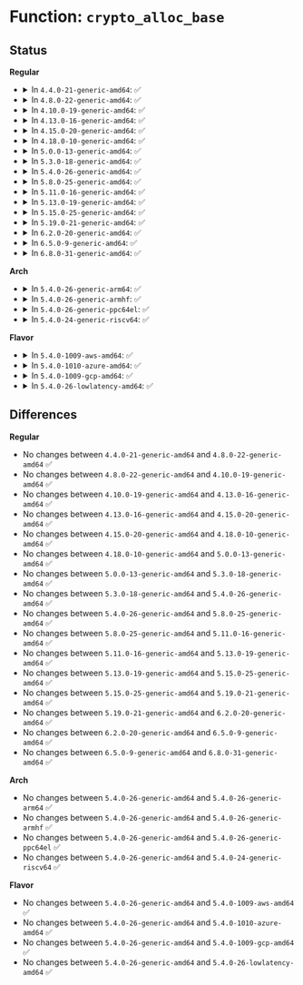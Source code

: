# Function: <code>crypto_alloc_base</code>

## Status
<b>Regular</b>
<ul>
<li>
<details>
<summary>In <code>4.4.0-21-generic-amd64</code>: ✅</summary>

```c
struct crypto_tfm * crypto_alloc_base(const char * alg_name, u32 type, u32 mask)
```

```json
{
  "name": "crypto_alloc_base",
  "collision_type": "Unique Global",
  "inline_type": "No",
  "funcs": [
    {
      "addr": 18446744071582633008,
      "name": "crypto_alloc_base",
      "external": true,
      "loc": "crypto/api.c:424",
      "file": "crypto/api.c",
      "inline": "seen, unknown",
      "caller_inline": [],
      "caller_func": [
        "fs/ecryptfs/crypto.c:ecryptfs_calculate_md5",
        "fs/ecryptfs/crypto.c:ecryptfs_add_new_key_tfm",
        "fs/ecryptfs/keystore.c:ecryptfs_write_tag_70_packet",
        "crypto/crypto_null.c:crypto_get_default_null_skcipher",
        "net/ipv4/tcp.c:tcp_alloc_md5sig_pool",
        "net/ipv4/tcp_fastopen.c:tcp_fastopen_reset_cipher"
      ]
    }
  ],
  "symbols": [
    {
      "addr": 18446744071582633008,
      "name": "crypto_alloc_base",
      "section": ".text",
      "bind": "STB_GLOBAL",
      "size": 204
    }
  ]
}
```
</details>
</li>
<li>
<details>
<summary>In <code>4.8.0-22-generic-amd64</code>: ✅</summary>

```c
struct crypto_tfm * crypto_alloc_base(const char * alg_name, u32 type, u32 mask)
```

```json
{
  "name": "crypto_alloc_base",
  "collision_type": "Unique Global",
  "inline_type": "No",
  "funcs": [
    {
      "addr": 18446744071582882544,
      "name": "crypto_alloc_base",
      "external": true,
      "loc": "crypto/api.c:424",
      "file": "crypto/api.c",
      "inline": "seen, unknown",
      "caller_inline": [],
      "caller_func": [
        "crypto/drbg.c:drbg_init_sym_kernel",
        "net/ipv4/tcp_fastopen.c:tcp_fastopen_reset_cipher"
      ]
    }
  ],
  "symbols": [
    {
      "addr": 18446744071582882544,
      "name": "crypto_alloc_base",
      "section": ".text",
      "bind": "STB_GLOBAL",
      "size": 218
    }
  ]
}
```
</details>
</li>
<li>
<details>
<summary>In <code>4.10.0-19-generic-amd64</code>: ✅</summary>

```c
struct crypto_tfm * crypto_alloc_base(const char * alg_name, u32 type, u32 mask)
```

```json
{
  "name": "crypto_alloc_base",
  "collision_type": "Unique Global",
  "inline_type": "No",
  "funcs": [
    {
      "addr": 18446744071582979152,
      "name": "crypto_alloc_base",
      "external": true,
      "loc": "crypto/api.c:408",
      "file": "crypto/api.c",
      "inline": "seen, unknown",
      "caller_inline": [],
      "caller_func": [
        "mm/zswap.c:zswap_cpu_comp_prepare",
        "crypto/xts.c:init_tfm",
        "crypto/drbg.c:drbg_init_sym_kernel",
        "net/ipv4/tcp_fastopen.c:tcp_fastopen_reset_cipher"
      ]
    }
  ],
  "symbols": [
    {
      "addr": 18446744071582979152,
      "name": "crypto_alloc_base",
      "section": ".text",
      "bind": "STB_GLOBAL",
      "size": 213
    }
  ]
}
```
</details>
</li>
<li>
<details>
<summary>In <code>4.13.0-16-generic-amd64</code>: ✅</summary>

```c
struct crypto_tfm * crypto_alloc_base(const char * alg_name, u32 type, u32 mask)
```

```json
{
  "name": "crypto_alloc_base",
  "collision_type": "Unique Global",
  "inline_type": "No",
  "funcs": [
    {
      "addr": 18446744071583028944,
      "name": "crypto_alloc_base",
      "external": true,
      "loc": "crypto/api.c:408",
      "file": "crypto/api.c",
      "inline": "seen, unknown",
      "caller_inline": [],
      "caller_func": [
        "mm/zswap.c:zswap_cpu_comp_prepare",
        "crypto/xts.c:init_tfm",
        "crypto/drbg.c:drbg_init_sym_kernel",
        "net/ipv4/tcp_fastopen.c:tcp_fastopen_reset_cipher"
      ]
    }
  ],
  "symbols": [
    {
      "addr": 18446744071583028944,
      "name": "crypto_alloc_base",
      "section": ".text",
      "bind": "STB_GLOBAL",
      "size": 210
    }
  ]
}
```
</details>
</li>
<li>
<details>
<summary>In <code>4.15.0-20-generic-amd64</code>: ✅</summary>

```c
struct crypto_tfm * crypto_alloc_base(const char * alg_name, u32 type, u32 mask)
```

```json
{
  "name": "crypto_alloc_base",
  "collision_type": "Unique Global",
  "inline_type": "No",
  "funcs": [
    {
      "addr": 18446744071583194208,
      "name": "crypto_alloc_base",
      "external": true,
      "loc": "crypto/api.c:409",
      "file": "crypto/api.c",
      "inline": "seen, unknown",
      "caller_inline": [],
      "caller_func": [
        "mm/zswap.c:zswap_cpu_comp_prepare",
        "crypto/xts.c:init_tfm",
        "crypto/drbg.c:drbg_init_sym_kernel",
        "net/ipv4/tcp_fastopen.c:tcp_fastopen_reset_cipher"
      ]
    }
  ],
  "symbols": [
    {
      "addr": 18446744071583194208,
      "name": "crypto_alloc_base",
      "section": ".text",
      "bind": "STB_GLOBAL",
      "size": 205
    }
  ]
}
```
</details>
</li>
<li>
<details>
<summary>In <code>4.18.0-10-generic-amd64</code>: ✅</summary>

```c
struct crypto_tfm * crypto_alloc_base(const char * alg_name, u32 type, u32 mask)
```

```json
{
  "name": "crypto_alloc_base",
  "collision_type": "Unique Global",
  "inline_type": "No",
  "funcs": [
    {
      "addr": 18446744071583402368,
      "name": "crypto_alloc_base",
      "external": true,
      "loc": "crypto/api.c:418",
      "file": "crypto/api.c",
      "inline": "seen, unknown",
      "caller_inline": [],
      "caller_func": [
        "mm/zswap.c:zswap_cpu_comp_prepare",
        "fs/pstore/platform.c:pstore_register",
        "crypto/xts.c:init_tfm",
        "crypto/drbg.c:drbg_init_sym_kernel",
        "net/ipv4/tcp_fastopen.c:tcp_fastopen_reset_cipher"
      ]
    }
  ],
  "symbols": [
    {
      "addr": 18446744071583402368,
      "name": "crypto_alloc_base",
      "section": ".text",
      "bind": "STB_GLOBAL",
      "size": 208
    }
  ]
}
```
</details>
</li>
<li>
<details>
<summary>In <code>5.0.0-13-generic-amd64</code>: ✅</summary>

```c
struct crypto_tfm * crypto_alloc_base(const char * alg_name, u32 type, u32 mask)
```

```json
{
  "name": "crypto_alloc_base",
  "collision_type": "Unique Global",
  "inline_type": "No",
  "funcs": [
    {
      "addr": 18446744071583522912,
      "name": "crypto_alloc_base",
      "external": true,
      "loc": "crypto/api.c:418",
      "file": "crypto/api.c",
      "inline": "seen, unknown",
      "caller_inline": [],
      "caller_func": [
        "mm/zswap.c:zswap_cpu_comp_prepare",
        "crypto/xts.c:init_tfm",
        "crypto/drbg.c:drbg_init_sym_kernel",
        "net/ipv4/tcp_fastopen.c:tcp_fastopen_reset_cipher"
      ]
    }
  ],
  "symbols": [
    {
      "addr": 18446744071583522912,
      "name": "crypto_alloc_base",
      "section": ".text",
      "bind": "STB_GLOBAL",
      "size": 208
    }
  ]
}
```
</details>
</li>
<li>
<details>
<summary>In <code>5.3.0-18-generic-amd64</code>: ✅</summary>

```c
struct crypto_tfm * crypto_alloc_base(const char * alg_name, u32 type, u32 mask)
```

```json
{
  "name": "crypto_alloc_base",
  "collision_type": "Unique Global",
  "inline_type": "No",
  "funcs": [
    {
      "addr": 18446744071583710384,
      "name": "crypto_alloc_base",
      "external": true,
      "loc": "crypto/api.c:413",
      "file": "crypto/api.c",
      "inline": "seen, unknown",
      "caller_inline": [],
      "caller_func": [
        "mm/zswap.c:zswap_cpu_comp_prepare",
        "crypto/xts.c:init_tfm",
        "crypto/drbg.c:drbg_init_sym_kernel"
      ]
    }
  ],
  "symbols": [
    {
      "addr": 18446744071583710384,
      "name": "crypto_alloc_base",
      "section": ".text",
      "bind": "STB_GLOBAL",
      "size": 219
    }
  ]
}
```
</details>
</li>
<li>
<details>
<summary>In <code>5.4.0-26-generic-amd64</code>: ✅</summary>

```c
struct crypto_tfm * crypto_alloc_base(const char * alg_name, u32 type, u32 mask)
```

```json
{
  "name": "crypto_alloc_base",
  "collision_type": "Unique Global",
  "inline_type": "No",
  "funcs": [
    {
      "addr": 18446744071583820000,
      "name": "crypto_alloc_base",
      "external": true,
      "loc": "crypto/api.c:414",
      "file": "crypto/api.c",
      "inline": "seen, unknown",
      "caller_inline": [],
      "caller_func": [
        "mm/zswap.c:zswap_cpu_comp_prepare",
        "fs/crypto/keysetup.c:fscrypt_set_derived_key",
        "crypto/xts.c:init_tfm",
        "crypto/drbg.c:drbg_init_sym_kernel"
      ]
    }
  ],
  "symbols": [
    {
      "addr": 18446744071583820000,
      "name": "crypto_alloc_base",
      "section": ".text",
      "bind": "STB_GLOBAL",
      "size": 219
    }
  ]
}
```
</details>
</li>
<li>
<details>
<summary>In <code>5.8.0-25-generic-amd64</code>: ✅</summary>

```c
struct crypto_tfm * crypto_alloc_base(const char * alg_name, u32 type, u32 mask)
```

```json
{
  "name": "crypto_alloc_base",
  "collision_type": "Unique Global",
  "inline_type": "No",
  "funcs": [
    {
      "addr": 18446744071584215040,
      "name": "crypto_alloc_base",
      "external": true,
      "loc": "crypto/api.c:402",
      "file": "crypto/api.c",
      "inline": "seen, unknown",
      "caller_inline": [],
      "caller_func": [
        "mm/zswap.c:zswap_cpu_comp_prepare",
        "fs/pstore/platform.c:allocate_buf_for_compression",
        "crypto/xts.c:init_tfm",
        "crypto/drbg.c:drbg_init_sym_kernel"
      ]
    }
  ],
  "symbols": [
    {
      "addr": 18446744071584215040,
      "name": "crypto_alloc_base",
      "section": ".text",
      "bind": "STB_GLOBAL",
      "size": 159
    }
  ]
}
```
</details>
</li>
<li>
<details>
<summary>In <code>5.11.0-16-generic-amd64</code>: ✅</summary>

```c
struct crypto_tfm * crypto_alloc_base(const char * alg_name, u32 type, u32 mask)
```

```json
{
  "name": "crypto_alloc_base",
  "collision_type": "Unique Global",
  "inline_type": "No",
  "funcs": [
    {
      "addr": 18446744071584333408,
      "name": "crypto_alloc_base",
      "external": true,
      "loc": "crypto/api.c:402",
      "file": "crypto/api.c",
      "inline": "seen, unknown",
      "caller_inline": [],
      "caller_func": [
        "fs/pstore/platform.c:allocate_buf_for_compression",
        "crypto/xts.c:xts_init_tfm",
        "crypto/drbg.c:drbg_init_sym_kernel"
      ]
    }
  ],
  "symbols": [
    {
      "addr": 18446744071584333408,
      "name": "crypto_alloc_base",
      "section": ".text",
      "bind": "STB_GLOBAL",
      "size": 159
    }
  ]
}
```
</details>
</li>
<li>
<details>
<summary>In <code>5.13.0-19-generic-amd64</code>: ✅</summary>

```c
struct crypto_tfm * crypto_alloc_base(const char * alg_name, u32 type, u32 mask)
```

```json
{
  "name": "crypto_alloc_base",
  "collision_type": "Unique Global",
  "inline_type": "No",
  "funcs": [
    {
      "addr": 18446744071584367952,
      "name": "crypto_alloc_base",
      "external": true,
      "loc": "crypto/api.c:402",
      "file": "crypto/api.c",
      "inline": "seen, unknown",
      "caller_inline": [],
      "caller_func": [
        "fs/pstore/platform.c:allocate_buf_for_compression",
        "crypto/xts.c:xts_init_tfm",
        "crypto/drbg.c:drbg_init_sym_kernel"
      ]
    }
  ],
  "symbols": [
    {
      "addr": 18446744071584367952,
      "name": "crypto_alloc_base",
      "section": ".text",
      "bind": "STB_GLOBAL",
      "size": 159
    }
  ]
}
```
</details>
</li>
<li>
<details>
<summary>In <code>5.15.0-25-generic-amd64</code>: ✅</summary>

```c
struct crypto_tfm * crypto_alloc_base(const char * alg_name, u32 type, u32 mask)
```

```json
{
  "name": "crypto_alloc_base",
  "collision_type": "Unique Global",
  "inline_type": "No",
  "funcs": [
    {
      "addr": 18446744071584763120,
      "name": "crypto_alloc_base",
      "external": true,
      "loc": "crypto/api.c:402",
      "file": "crypto/api.c",
      "inline": "seen, unknown",
      "caller_inline": [],
      "caller_func": [
        "fs/pstore/platform.c:allocate_buf_for_compression",
        "crypto/xts.c:xts_init_tfm",
        "crypto/drbg.c:drbg_init_sym_kernel"
      ]
    }
  ],
  "symbols": [
    {
      "addr": 18446744071584763120,
      "name": "crypto_alloc_base",
      "section": ".text",
      "bind": "STB_GLOBAL",
      "size": 159
    }
  ]
}
```
</details>
</li>
<li>
<details>
<summary>In <code>5.19.0-21-generic-amd64</code>: ✅</summary>

```c
struct crypto_tfm * crypto_alloc_base(const char * alg_name, u32 type, u32 mask)
```

```json
{
  "name": "crypto_alloc_base",
  "collision_type": "Unique Global",
  "inline_type": "No",
  "funcs": [
    {
      "addr": 18446744071585446448,
      "name": "crypto_alloc_base",
      "external": true,
      "loc": "crypto/api.c:457",
      "file": "crypto/api.c",
      "inline": "seen, unknown",
      "caller_inline": [],
      "caller_func": [
        "crypto/xts.c:xts_init_tfm",
        "crypto/drbg.c:drbg_init_sym_kernel"
      ]
    }
  ],
  "symbols": [
    {
      "addr": 18446744071585446448,
      "name": "crypto_alloc_base",
      "section": ".text",
      "bind": "STB_GLOBAL",
      "size": 162
    }
  ]
}
```
</details>
</li>
<li>
<details>
<summary>In <code>6.2.0-20-generic-amd64</code>: ✅</summary>

```c
struct crypto_tfm * crypto_alloc_base(const char * alg_name, u32 type, u32 mask)
```

```json
{
  "name": "crypto_alloc_base",
  "collision_type": "Unique Global",
  "inline_type": "No",
  "funcs": [
    {
      "addr": 18446744071586204416,
      "name": "crypto_alloc_base",
      "external": true,
      "loc": "crypto/api.c:456",
      "file": "crypto/api.c",
      "inline": "seen, unknown",
      "caller_inline": [],
      "caller_func": [
        "crypto/xts.c:xts_init_tfm",
        "crypto/drbg.c:drbg_init_sym_kernel"
      ]
    }
  ],
  "symbols": [
    {
      "addr": 18446744071586204416,
      "name": "crypto_alloc_base",
      "section": ".text",
      "bind": "STB_GLOBAL",
      "size": 162
    }
  ]
}
```
</details>
</li>
<li>
<details>
<summary>In <code>6.5.0-9-generic-amd64</code>: ✅</summary>

```c
struct crypto_tfm * crypto_alloc_base(const char * alg_name, u32 type, u32 mask)
```

```json
{
  "name": "crypto_alloc_base",
  "collision_type": "Unique Global",
  "inline_type": "No",
  "funcs": [
    {
      "addr": 18446744071586442816,
      "name": "crypto_alloc_base",
      "external": true,
      "loc": "crypto/api.c:450",
      "file": "crypto/api.c",
      "inline": "seen, unknown",
      "caller_inline": [],
      "caller_func": [
        "crypto/xts.c:xts_init_tfm",
        "crypto/drbg.c:drbg_init_sym_kernel"
      ]
    }
  ],
  "symbols": [
    {
      "addr": 18446744071586442816,
      "name": "crypto_alloc_base",
      "section": ".text",
      "bind": "STB_GLOBAL",
      "size": 169
    }
  ]
}
```
</details>
</li>
<li>
<details>
<summary>In <code>6.8.0-31-generic-amd64</code>: ✅</summary>

```c
struct crypto_tfm * crypto_alloc_base(const char * alg_name, u32 type, u32 mask)
```

```json
{
  "name": "crypto_alloc_base",
  "collision_type": "Unique Global",
  "inline_type": "No",
  "funcs": [
    {
      "addr": 18446744071586708512,
      "name": "crypto_alloc_base",
      "external": true,
      "loc": "crypto/api.c:450",
      "file": "crypto/api.c",
      "inline": "seen, unknown",
      "caller_inline": [],
      "caller_func": [
        "crypto/drbg.c:drbg_init_sym_kernel"
      ]
    }
  ],
  "symbols": [
    {
      "addr": 18446744071586708512,
      "name": "crypto_alloc_base",
      "section": ".text",
      "bind": "STB_GLOBAL",
      "size": 169
    }
  ]
}
```
</details>
</li>
</ul>
<b>Arch</b>
<ul>
<li>
<details>
<summary>In <code>5.4.0-26-generic-arm64</code>: ✅</summary>

```c
struct crypto_tfm * crypto_alloc_base(const char * alg_name, u32 type, u32 mask)
```

```json
{
  "name": "crypto_alloc_base",
  "collision_type": "Unique Global",
  "inline_type": "No",
  "funcs": [
    {
      "addr": 18446603336495626576,
      "name": "crypto_alloc_base",
      "external": true,
      "loc": "crypto/api.c:414",
      "file": "crypto/api.c",
      "inline": "seen, unknown",
      "caller_inline": [],
      "caller_func": [
        "mm/zswap.c:zswap_cpu_comp_prepare",
        "fs/crypto/keysetup.c:fscrypt_set_derived_key",
        "crypto/xts.c:init_tfm",
        "crypto/drbg.c:drbg_init_sym_kernel"
      ]
    }
  ],
  "symbols": [
    {
      "addr": 18446603336495626576,
      "name": "crypto_alloc_base",
      "section": ".text",
      "bind": "STB_GLOBAL",
      "size": 216
    }
  ]
}
```
</details>
</li>
<li>
<details>
<summary>In <code>5.4.0-26-generic-armhf</code>: ✅</summary>

```c
struct crypto_tfm * crypto_alloc_base(const char * alg_name, u32 type, u32 mask)
```

```json
{
  "name": "crypto_alloc_base",
  "collision_type": "Unique Global",
  "inline_type": "No",
  "funcs": [
    {
      "addr": 3228985420,
      "name": "crypto_alloc_base",
      "external": true,
      "loc": "crypto/api.c:414",
      "file": "crypto/api.c",
      "inline": "seen, unknown",
      "caller_inline": [],
      "caller_func": [
        "mm/zswap.c:zswap_cpu_comp_prepare",
        "fs/crypto/keysetup.c:fscrypt_set_derived_key",
        "crypto/xts.c:init_tfm",
        "crypto/drbg.c:drbg_init_sym_kernel"
      ]
    }
  ],
  "symbols": [
    {
      "addr": 3228985420,
      "name": "crypto_alloc_base",
      "section": ".text",
      "bind": "STB_GLOBAL",
      "size": 212
    }
  ]
}
```
</details>
</li>
<li>
<details>
<summary>In <code>5.4.0-26-generic-ppc64el</code>: ✅</summary>

```c
struct crypto_tfm * crypto_alloc_base(const char * alg_name, u32 type, u32 mask)
```

```json
{
  "name": "crypto_alloc_base",
  "collision_type": "Unique Global",
  "inline_type": "No",
  "funcs": [
    {
      "addr": 13835058055289752176,
      "name": "crypto_alloc_base",
      "external": true,
      "loc": "crypto/api.c:414",
      "file": "crypto/api.c",
      "inline": "seen, unknown",
      "caller_inline": [],
      "caller_func": [
        "mm/zswap.c:zswap_cpu_comp_prepare",
        "fs/crypto/keysetup.c:fscrypt_set_derived_key",
        "crypto/xts.c:init_tfm",
        "crypto/drbg.c:drbg_init_sym_kernel"
      ]
    }
  ],
  "symbols": [
    {
      "addr": 13835058055289752176,
      "name": "crypto_alloc_base",
      "section": ".text",
      "bind": "STB_GLOBAL",
      "size": 352
    }
  ]
}
```
</details>
</li>
<li>
<details>
<summary>In <code>5.4.0-24-generic-riscv64</code>: ✅</summary>

```c
struct crypto_tfm * crypto_alloc_base(const char * alg_name, u32 type, u32 mask)
```

```json
{
  "name": "crypto_alloc_base",
  "collision_type": "Unique Global",
  "inline_type": "No",
  "funcs": [
    {
      "addr": 18446743936274784852,
      "name": "crypto_alloc_base",
      "external": true,
      "loc": "crypto/api.c:414",
      "file": "crypto/api.c",
      "inline": "seen, unknown",
      "caller_inline": [],
      "caller_func": [
        "mm/zswap.c:zswap_cpu_comp_prepare",
        "fs/crypto/keysetup.c:fscrypt_set_derived_key",
        "crypto/xts.c:init_tfm",
        "crypto/drbg.c:drbg_init_sym_kernel"
      ]
    }
  ],
  "symbols": [
    {
      "addr": 18446743936274784852,
      "name": "crypto_alloc_base",
      "section": ".text",
      "bind": "STB_GLOBAL",
      "size": 154
    }
  ]
}
```
</details>
</li>
</ul>
<b>Flavor</b>
<ul>
<li>
<details>
<summary>In <code>5.4.0-1009-aws-amd64</code>: ✅</summary>

```c
struct crypto_tfm * crypto_alloc_base(const char * alg_name, u32 type, u32 mask)
```

```json
{
  "name": "crypto_alloc_base",
  "collision_type": "Unique Global",
  "inline_type": "No",
  "funcs": [
    {
      "addr": 18446744071583788736,
      "name": "crypto_alloc_base",
      "external": true,
      "loc": "crypto/api.c:414",
      "file": "crypto/api.c",
      "inline": "seen, unknown",
      "caller_inline": [],
      "caller_func": [
        "mm/zswap.c:zswap_cpu_comp_prepare",
        "fs/crypto/keysetup.c:fscrypt_set_derived_key",
        "crypto/xts.c:init_tfm",
        "crypto/drbg.c:drbg_init_sym_kernel"
      ]
    }
  ],
  "symbols": [
    {
      "addr": 18446744071583788736,
      "name": "crypto_alloc_base",
      "section": ".text",
      "bind": "STB_GLOBAL",
      "size": 219
    }
  ]
}
```
</details>
</li>
<li>
<details>
<summary>In <code>5.4.0-1010-azure-amd64</code>: ✅</summary>

```c
struct crypto_tfm * crypto_alloc_base(const char * alg_name, u32 type, u32 mask)
```

```json
{
  "name": "crypto_alloc_base",
  "collision_type": "Unique Global",
  "inline_type": "No",
  "funcs": [
    {
      "addr": 18446744071583725792,
      "name": "crypto_alloc_base",
      "external": true,
      "loc": "crypto/api.c:414",
      "file": "crypto/api.c",
      "inline": "seen, unknown",
      "caller_inline": [],
      "caller_func": [
        "mm/zswap.c:zswap_cpu_comp_prepare",
        "fs/crypto/keysetup.c:fscrypt_set_derived_key",
        "crypto/xts.c:init_tfm",
        "crypto/drbg.c:drbg_init_sym_kernel"
      ]
    }
  ],
  "symbols": [
    {
      "addr": 18446744071583725792,
      "name": "crypto_alloc_base",
      "section": ".text",
      "bind": "STB_GLOBAL",
      "size": 219
    }
  ]
}
```
</details>
</li>
<li>
<details>
<summary>In <code>5.4.0-1009-gcp-amd64</code>: ✅</summary>

```c
struct crypto_tfm * crypto_alloc_base(const char * alg_name, u32 type, u32 mask)
```

```json
{
  "name": "crypto_alloc_base",
  "collision_type": "Unique Global",
  "inline_type": "No",
  "funcs": [
    {
      "addr": 18446744071583772496,
      "name": "crypto_alloc_base",
      "external": true,
      "loc": "crypto/api.c:414",
      "file": "crypto/api.c",
      "inline": "seen, unknown",
      "caller_inline": [],
      "caller_func": [
        "mm/zswap.c:zswap_cpu_comp_prepare",
        "fs/crypto/keysetup.c:fscrypt_set_derived_key",
        "crypto/xts.c:init_tfm",
        "crypto/drbg.c:drbg_init_sym_kernel"
      ]
    }
  ],
  "symbols": [
    {
      "addr": 18446744071583772496,
      "name": "crypto_alloc_base",
      "section": ".text",
      "bind": "STB_GLOBAL",
      "size": 219
    }
  ]
}
```
</details>
</li>
<li>
<details>
<summary>In <code>5.4.0-26-lowlatency-amd64</code>: ✅</summary>

```c
struct crypto_tfm * crypto_alloc_base(const char * alg_name, u32 type, u32 mask)
```

```json
{
  "name": "crypto_alloc_base",
  "collision_type": "Unique Global",
  "inline_type": "No",
  "funcs": [
    {
      "addr": 18446744071583873488,
      "name": "crypto_alloc_base",
      "external": true,
      "loc": "crypto/api.c:414",
      "file": "crypto/api.c",
      "inline": "seen, unknown",
      "caller_inline": [],
      "caller_func": [
        "mm/zswap.c:zswap_cpu_comp_prepare",
        "fs/crypto/keysetup.c:fscrypt_set_derived_key",
        "crypto/xts.c:init_tfm",
        "crypto/drbg.c:drbg_init_sym_kernel"
      ]
    }
  ],
  "symbols": [
    {
      "addr": 18446744071583873488,
      "name": "crypto_alloc_base",
      "section": ".text",
      "bind": "STB_GLOBAL",
      "size": 219
    }
  ]
}
```
</details>
</li>
</ul>

## Differences
<b>Regular</b>
<ul>
<li>
No changes between <code>4.4.0-21-generic-amd64</code> and <code>4.8.0-22-generic-amd64</code> ✅
</li>
<li>
No changes between <code>4.8.0-22-generic-amd64</code> and <code>4.10.0-19-generic-amd64</code> ✅
</li>
<li>
No changes between <code>4.10.0-19-generic-amd64</code> and <code>4.13.0-16-generic-amd64</code> ✅
</li>
<li>
No changes between <code>4.13.0-16-generic-amd64</code> and <code>4.15.0-20-generic-amd64</code> ✅
</li>
<li>
No changes between <code>4.15.0-20-generic-amd64</code> and <code>4.18.0-10-generic-amd64</code> ✅
</li>
<li>
No changes between <code>4.18.0-10-generic-amd64</code> and <code>5.0.0-13-generic-amd64</code> ✅
</li>
<li>
No changes between <code>5.0.0-13-generic-amd64</code> and <code>5.3.0-18-generic-amd64</code> ✅
</li>
<li>
No changes between <code>5.3.0-18-generic-amd64</code> and <code>5.4.0-26-generic-amd64</code> ✅
</li>
<li>
No changes between <code>5.4.0-26-generic-amd64</code> and <code>5.8.0-25-generic-amd64</code> ✅
</li>
<li>
No changes between <code>5.8.0-25-generic-amd64</code> and <code>5.11.0-16-generic-amd64</code> ✅
</li>
<li>
No changes between <code>5.11.0-16-generic-amd64</code> and <code>5.13.0-19-generic-amd64</code> ✅
</li>
<li>
No changes between <code>5.13.0-19-generic-amd64</code> and <code>5.15.0-25-generic-amd64</code> ✅
</li>
<li>
No changes between <code>5.15.0-25-generic-amd64</code> and <code>5.19.0-21-generic-amd64</code> ✅
</li>
<li>
No changes between <code>5.19.0-21-generic-amd64</code> and <code>6.2.0-20-generic-amd64</code> ✅
</li>
<li>
No changes between <code>6.2.0-20-generic-amd64</code> and <code>6.5.0-9-generic-amd64</code> ✅
</li>
<li>
No changes between <code>6.5.0-9-generic-amd64</code> and <code>6.8.0-31-generic-amd64</code> ✅
</li>
</ul>
<b>Arch</b>
<ul>
<li>
No changes between <code>5.4.0-26-generic-amd64</code> and <code>5.4.0-26-generic-arm64</code> ✅
</li>
<li>
No changes between <code>5.4.0-26-generic-amd64</code> and <code>5.4.0-26-generic-armhf</code> ✅
</li>
<li>
No changes between <code>5.4.0-26-generic-amd64</code> and <code>5.4.0-26-generic-ppc64el</code> ✅
</li>
<li>
No changes between <code>5.4.0-26-generic-amd64</code> and <code>5.4.0-24-generic-riscv64</code> ✅
</li>
</ul>
<b>Flavor</b>
<ul>
<li>
No changes between <code>5.4.0-26-generic-amd64</code> and <code>5.4.0-1009-aws-amd64</code> ✅
</li>
<li>
No changes between <code>5.4.0-26-generic-amd64</code> and <code>5.4.0-1010-azure-amd64</code> ✅
</li>
<li>
No changes between <code>5.4.0-26-generic-amd64</code> and <code>5.4.0-1009-gcp-amd64</code> ✅
</li>
<li>
No changes between <code>5.4.0-26-generic-amd64</code> and <code>5.4.0-26-lowlatency-amd64</code> ✅
</li>
</ul>
